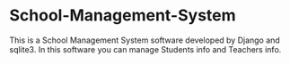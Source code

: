 # School-Management-System
This is a School Management System software developed by Django and sqlite3. In this software you can manage Students info and Teachers info.

